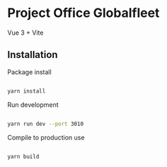 # Project Office Globalfleet

Vue 3 + Vite

## Installation

Package install

```sh 

yarn install

```

Run development 

```sh 

yarn run dev --port 3010

```

Compile to production use

```sh 

yarn build

```